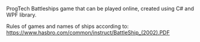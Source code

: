 ProgTech
Battleships game that can be played online, created using C# and WPF library.


Rules of games and names of ships according to: https://www.hasbro.com/common/instruct/BattleShip_(2002).PDF
